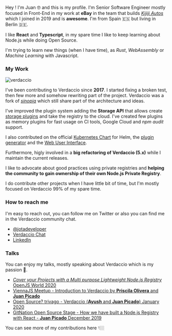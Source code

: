 
Hey ! I'm Juan 🤓 and this is my profile. I'm Senior Software Engineer mostly focused in Front-End in my work at **eBay** in the team that builds [*Kijiji Autos*](https://www.kijijiautos.ca/) which I joined in 2019 and is **awesome**. I'm from Spain 🇪🇸 but living in Berlin 🇩🇪.

I like **React** and **Typescript**, in my spare time I like to keep learning about Node.js while doing Open Source.

I'm trying to learn new things (when I have time), as *Rust*, *WebAssembly* or *Machine Learning* with Javascript.


###  My Work

![verdaccio](https://cdn.verdaccio.dev/readme/verdaccio@2x.png)

I've been contributing to Verdaccio since **2017**. I started fixing a broken test, then few more and somehow rewriting part of the project. Verdaccio was a fork of [*sinopia*](https://github.com/rlidwka/sinopia) which still share part of the architecture and ideas.

I've improved the plugin system adding the **Storage API** that allows create [storage plugins](https://github.com/verdaccio/monorepo/tree/9.x/plugins) and take the registry to the cloud. I've created few plugins as memory plugins for fast usage on CI tools, Google Cloud and *npm audit* support.

I also contributed on the official [Kubernetes Chart](https://github.com/verdaccio/charts) for Helm, the [plugin generator](https://github.com/verdaccio/generator-verdaccio-plugin) and the [Web User Interface](https://github.com/verdaccio/ui).

Furthermore, higly involved in a **big refactoring of Verdaccio (5.x)** while I maintain the current releases. 

I like to advocate about good practices using private registries and **helping the community to gain ownership of their own Node.js Private Registry**.

I do contribute other projects when I have little bit of time, but I'm mostly focused on Verdaccio 99% of my spare time. 

### How to reach me

I'm easy to reach out, you can follow me on Twitter or also you can find me in the Verdaccio community chat. 

- [@jotadeveloper](https://twitter.com/jotadeveloper)
- [Verdaccio Chat](http://chat.verdaccio.org)
- [LinkedIn](https://www.linkedin.com/in/jotadeveloper/)


### Talks

You can enjoy my talks, mostly speaking about Verdaccio which is my passion 🥰.

* [ *Cover your Projects with a Multi purpose Lightweight Node.js Registry* OpenJS World 2020](https://www.youtube.com/watch?v=oVCjDWeehAQ)
* [ViennaJS Meetup - Introduction to Verdaccio by **Priscila Olivera** and **Juan Picado**](https://www.youtube.com/watch?v=hDIFKzmoCa)
* [Open Source? trivago - Verdaccio (**Ayush** and **Juan Picado**) January 2020](https://www.youtube.com/watch?v=A5CWxJC9xzc)
* [GitNation Open Source Stage - How we have built a Node.js Registry with React - **Juan Picado** December 2019](https://www.youtube.com/watch?v=gpjC8Qp9B9A)

You can see more of my contributions here 👇🏼
